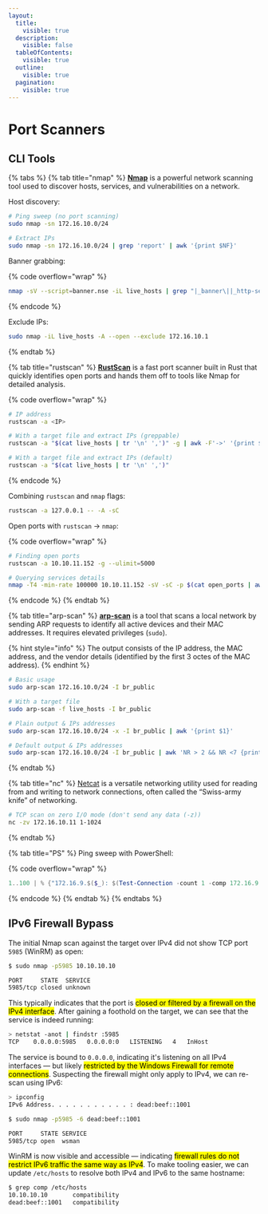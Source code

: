 ```yaml
---
layout:
  title:
    visible: true
  description:
    visible: false
  tableOfContents:
    visible: true
  outline:
    visible: true
  pagination:
    visible: true
---
```


# Port Scanners

## CLI Tools

{% tabs %}
{% tab title="nmap" %}
[**Nmap**](https://nmap.org/) is a powerful network scanning tool used to discover hosts, services, and vulnerabilities on a network.

Host discovery:

```bash
# Ping sweep (no port scanning)
sudo nmap -sn 172.16.10.0/24

# Extract IPs
sudo nmap -sn 172.16.10.0/24 | grep 'report' | awk '{print $NF}'
```

Banner grabbing:

{% code overflow="wrap" %}
```bash
nmap -sV --script=banner.nse -iL live_hosts | grep "|_banner\||_http-server-header"
```
{% endcode %}

Exclude IPs:

```bash
sudo nmap -iL live_hosts -A --open --exclude 172.16.10.1
```
{% endtab %}

{% tab title="rustscan" %}
[**RustScan**](https://github.com/bee-san/RustScan) is a fast port scanner built in Rust that quickly identifies open ports and hands them off to tools like Nmap for detailed analysis.

{% code overflow="wrap" %}
```bash
# IP address
rustscan -a <IP>

# With a target file and extract IPs (greppable)
rustscan -a "$(cat live_hosts | tr '\n' ',')" -g | awk -F'->' '{print $1,$2}' | tr -d '[]'

# With a target file and extract IPs (default)
rustscan -a "$(cat live_hosts | tr '\n' ',')"
```
{% endcode %}

Combining `rustscan` and `nmap` flags:

```bash
rustscan -a 127.0.0.1 -- -A -sC
```

Open ports with `rustscan` -> `nmap`:

{% code overflow="wrap" %}
```bash
# Finding open ports
rustscan -a 10.10.11.152 -g --ulimit=5000

# Querying services details
nmap -T4 -min-rate 100000 10.10.11.152 -sV -sC -p $(cat open_ports | awk -F'>' '{print $2}' | tr -d '[]') -Pn
```
{% endcode %}
{% endtab %}

{% tab title="arp-scan" %}
[**arp-scan**](https://github.com/royhills/arp-scan) is a tool that scans a local network by sending ARP requests to identify all active devices and their MAC addresses. It requires elevated privileges (`sudo`).&#x20;

{% hint style="info" %}
The output consists of the IP address, the MAC address, and the vendor details (identified by the first 3 octes of the MAC address).
{% endhint %}

```bash
# Basic usage
sudo arp-scan 172.16.10.0/24 -I br_public

# With a target file
sudo arp-scan -f live_hosts -I br_public

# Plain output & IPs addresses
sudo arp-scan 172.16.10.0/24 -x -I br_public | awk '{print $1}'

# Default output & IPs addresses
sudo arp-scan 172.16.10.0/24 -I br_public | awk 'NR > 2 && NR <7 {print $1}'
```
{% endtab %}

{% tab title="nc" %}
[Netcat](https://linux.die.net/man/1/nc) is a versatile networking utility used for reading from and writing to network connections, often called the “Swiss-army knife” of networking.

```bash
# TCP scan on zero I/O mode (don't send any data (-z))
nc -zv 172.16.10.11 1-1024
```
{% endtab %}

{% tab title="PS" %}
Ping sweep with PowerShell:

{% code overflow="wrap" %}
```powershell
1..100 | % {"172.16.9.$($_): $(Test-Connection -count 1 -comp 172.16.9.$($_) -quiet)"}
```
{% endcode %}
{% endtab %}
{% endtabs %}

## IPv6 Firewall Bypass

The initial Nmap scan against the target over IPv4 did not show TCP port `5985` (WinRM) as open:

```bash
$ sudo nmap -p5985 10.10.10.10

PORT     STATE  SERVICE
5985/tcp closed unknown
```

This typically indicates that the port is <mark style="background-color:yellow;">closed or filtered by a firewall on the IPv4 interface</mark>. After gaining a foothold on the target, we can see that the service is indeed running:

```sh
> netstat -anot | findstr :5985
TCP    0.0.0.0:5985   0.0.0.0:0   LISTENING   4   InHost
```

The service is bound to `0.0.0.0`, indicating it's listening on all IPv4 interfaces — but likely <mark style="background-color:yellow;">restricted by the Windows Firewall for remote connections</mark>. Suspecting the firewall might only apply to IPv4, we can re-scan using IPv6:

```sh
> ipconfig
IPv6 Address. . . . . . . . . . . : dead:beef::1001
```

```bash
$ sudo nmap -p5985 -6 dead:beef::1001

PORT     STATE SERVICE
5985/tcp open  wsman
```

WinRM is now visible and accessible — indicating <mark style="background-color:yellow;">firewall rules do not restrict IPv6 traffic the same way as IPv4</mark>. To make tooling easier, we can update `/etc/hosts` to resolve both IPv4 and IPv6 to the same hostname:

```bash
$ grep comp /etc/hosts
10.10.10.10       compatibility
dead:beef::1001   compatibility
```
